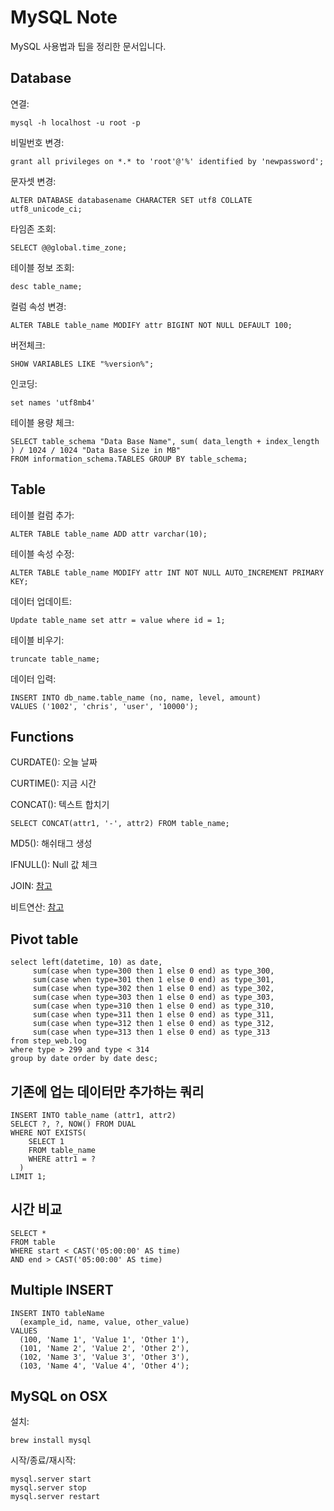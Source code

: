 MySQL Note
==========
MySQL 사용법과 팁을 정리한 문서입니다.


## Database

연결:

```
mysql -h localhost -u root -p
```

비밀번호 변경:

```
grant all privileges on *.* to 'root'@'%' identified by 'newpassword';
```

문자셋 변경:

```
ALTER DATABASE databasename CHARACTER SET utf8 COLLATE utf8_unicode_ci;
```

타임존 조회:

```
SELECT @@global.time_zone;
```

테이블 정보 조회:

```
desc table_name;
```

컬럼 속성 변경:

```
ALTER TABLE table_name MODIFY attr BIGINT NOT NULL DEFAULT 100;
```

버전체크:

```
SHOW VARIABLES LIKE "%version%";
```

인코딩:

```
set names 'utf8mb4'
```

테이블 용량 체크:

```
SELECT table_schema "Data Base Name", sum( data_length + index_length ) / 1024 / 1024 "Data Base Size in MB"
FROM information_schema.TABLES GROUP BY table_schema;
```

## Table

테이블 컬럼 추가:

```
ALTER TABLE table_name ADD attr varchar(10);
```

테이블 속성 수정:

```
ALTER TABLE table_name MODIFY attr INT NOT NULL AUTO_INCREMENT PRIMARY KEY;
```

데이터 업데이트:

```
Update table_name set attr = value where id = 1;
```

테이블 비우기:

```
truncate table_name;
```

데이터 입력:

```
INSERT INTO db_name.table_name (no, name, level, amount)
VALUES ('1002', 'chris', 'user', '10000');
```

## Functions

CURDATE():  오늘 날짜

CURTIME(): 지금 시간

CONCAT(): 텍스트 합치기

```
SELECT CONCAT(attr1, '-', attr2) FROM table_name;
```

MD5(): 해쉬태그 생성

IFNULL(): Null 값 체크

JOIN: [참고](http://stackoverflow.com/questions/17542431/less-number-of-records-for-left-join-vs-inner-join)

비트연산: [참고](http://www.phpschool.com/gnuboard4/bbs/board.php?bo_table=tipntech&wr_id=77064)



## Pivot table

```
select left(datetime, 10) as date,
     sum(case when type=300 then 1 else 0 end) as type_300,
     sum(case when type=301 then 1 else 0 end) as type_301,
     sum(case when type=302 then 1 else 0 end) as type_302,
     sum(case when type=303 then 1 else 0 end) as type_303,
     sum(case when type=310 then 1 else 0 end) as type_310,
     sum(case when type=311 then 1 else 0 end) as type_311,
     sum(case when type=312 then 1 else 0 end) as type_312,
     sum(case when type=313 then 1 else 0 end) as type_313
from step_web.log
where type > 299 and type < 314
group by date order by date desc;
```

## 기존에 업는 데이터만 추가하는 쿼리

```
INSERT INTO table_name (attr1, attr2)
SELECT ?, ?, NOW() FROM DUAL
WHERE NOT EXISTS(
    SELECT 1
    FROM table_name
    WHERE attr1 = ?
  )
LIMIT 1;
```

## 시간 비교

```
SELECT *
FROM table
WHERE start < CAST('05:00:00' AS time)
AND end > CAST('05:00:00' AS time)
```

## Multiple INSERT

```mysql
INSERT INTO tableName
  (example_id, name, value, other_value)
VALUES
  (100, 'Name 1', 'Value 1', 'Other 1'),
  (101, 'Name 2', 'Value 2', 'Other 2'),
  (102, 'Name 3', 'Value 3', 'Other 3'),
  (103, 'Name 4', 'Value 4', 'Other 4');
```


## MySQL on OSX

설치:

```
brew install mysql
```

시작/종료/재시작:

```
mysql.server start
mysql.server stop
mysql.server restart
```
